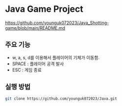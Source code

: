 # Java Game Project
https://github.com/younguk072023/Java_Shotting-game/blob/main/README.md




## 주요 기능

- w, a, s, d를 이용해서 플레이어의 기체가 이동함.
- SPACE : 플레이어 공격 발사
- ESC : 게임 종료


## 실행 방법
```bash
git clone https://github.com/younguk072023/Java.git

